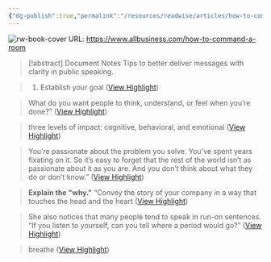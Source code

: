 ```yaml
---
{"dg-publish":true,"permalink":"/resources/readwise/articles/how-to-command-a-room-speak-like-a-leader-to-build-your-business/","tags":["articles","til","speaking"]}
---
```


![rw-book-cover](https://www.allbusiness.com/media-library/startup-founder-commanding-a-room.jpg?id=50620188&width=1200&height=600&coordinates=0%2C10%2C0%2C10)
URL: https://www.allbusiness.com/how-to-command-a-room
> [!abstract] Document Notes
> Tips to better deliver messages with clarity in public speaking.

> 1. Establish your goal ([View Highlight](https://read.readwise.io/read/01hj67y4nde5qz2p4yv1kqf3xb))

> What do you want people to think, understand, or feel when you’re done?” ([View Highlight](https://read.readwise.io/read/01hj67ybv3ynstszaapfkyrrxz))

> three levels of impact: cognitive, behavioral, and emotional ([View Highlight](https://read.readwise.io/read/01hj67yqhcnba1yzfhbt26k3yv))

> You’re passionate about the problem you solve. You’ve spent years fixating on it. So it’s easy to forget that the rest of the world isn’t as passionate about it as you are. And you don’t think about what they do or don’t know.” ([View Highlight](https://read.readwise.io/read/01hj681kt8kmc1fm78h20fwv0z))

> **Explain the "why."** “Convey the story of your company in a way that touches the head and the heart ([View Highlight](https://read.readwise.io/read/01hj68238hhj3cxew4tdb2xv8x))

> She also notices that many people tend to speak in run-on sentences. “If you listen to yourself, can you tell where a period would go?” ([View Highlight](https://read.readwise.io/read/01hj682qm585cz8vqy1c6gtnry))

> breathe ([View Highlight](https://read.readwise.io/read/01hj683339aarzqz6n449epvm9))

